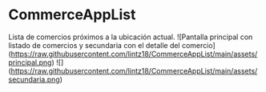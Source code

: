 # CommerceAppList
Lista de comercios próximos a la ubicación actual.
<span>![</span><span>Pantalla principal con listado de comercios y secundaria con el detalle del comercio</span><span>]</span><span>(</span><span>https://raw.githubusercontent.com/lintz18/CommerceAppList/main/assets/principal.png</span><span>)</span>
<span>![</span><span></span><span>]</span><span>(</span><span>https://raw.githubusercontent.com/lintz18/CommerceAppList/main/assets/secundaria.png</span><span>)</span>